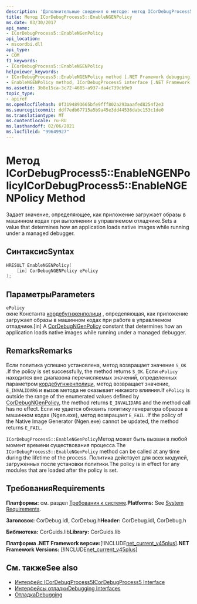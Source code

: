```yaml
---
description: 'Дополнительные сведения о методе: метод ICorDebugProcess5:: EnableNGENPolicy'
title: Метод ICorDebugProcess5::EnableNGENPolicy
ms.date: 03/30/2017
api_name:
- ICorDebugProcess5::EnableNGenPolicy
api_location:
- mscordbi.dll
api_type:
- COM
f1_keywords:
- ICorDebugProcess5::EnableNGENPolicy
helpviewer_keywords:
- ICorDebugProcess5::EnableNGENPolicy method [.NET Framework debugging]
- EnableNGENPolicy method, ICorDebugProcess5 interface [.NET Framework debugging]
ms.assetid: 3b8e15ca-3c72-4685-a937-da4c739cb9e9
topic_type:
- apiref
ms.openlocfilehash: 0f3194893665bfe9fff802a293aaafed8254f2e3
ms.sourcegitcommit: ddf7edb67715a5b9a45e3dd44536dabc153c1de0
ms.translationtype: MT
ms.contentlocale: ru-RU
ms.lasthandoff: 02/06/2021
ms.locfileid: "99649927"
---
```

# <a name="icordebugprocess5enablengenpolicy-method"></a><span data-ttu-id="7e088-103">Метод ICorDebugProcess5::EnableNGENPolicy</span><span class="sxs-lookup"><span data-stu-id="7e088-103">ICorDebugProcess5::EnableNGENPolicy Method</span></span>

<span data-ttu-id="7e088-104">Задает значение, определяющее, как приложение загружает образы в машинном кодах при выполнении в управляемом отладчике.</span><span class="sxs-lookup"><span data-stu-id="7e088-104">Sets a value that determines how an application loads native images while running under a managed debugger.</span></span>  
  
## <a name="syntax"></a><span data-ttu-id="7e088-105">Синтаксис</span><span class="sxs-lookup"><span data-stu-id="7e088-105">Syntax</span></span>  
  
```cpp  
HRESULT EnableNGENPolicy(  
    [in] CorDebugNGENPolicy ePolicy  
);  
```  
  
## <a name="parameters"></a><span data-ttu-id="7e088-106">Параметры</span><span class="sxs-lookup"><span data-stu-id="7e088-106">Parameters</span></span>  

 `ePolicy`  
 <span data-ttu-id="7e088-107">окне Константа [кордебугнженполици](cordebugngenpolicy-enumeration.md) , определяющая, как приложение загружает образы в машинном кодах при работе в управляемом отладчике.</span><span class="sxs-lookup"><span data-stu-id="7e088-107">[in] A [CorDebugNGenPolicy](cordebugngenpolicy-enumeration.md) constant that determines how an application loads native images while running under a managed debugger.</span></span>  
  
## <a name="remarks"></a><span data-ttu-id="7e088-108">Remarks</span><span class="sxs-lookup"><span data-stu-id="7e088-108">Remarks</span></span>  

 <span data-ttu-id="7e088-109">Если политика успешно установлена, метод возвращает значение `S_OK` .</span><span class="sxs-lookup"><span data-stu-id="7e088-109">If the policy is set successfully, the method returns `S_OK`.</span></span> <span data-ttu-id="7e088-110">Если `ePolicy` находится вне диапазона перечисляемых значений, определенных параметром [кордебугнженполици](cordebugngenpolicy-enumeration.md), метод возвращает значение, `E_INVALIDARG` и вызов метода не оказывает никакого влияния.</span><span class="sxs-lookup"><span data-stu-id="7e088-110">If `ePolicy` is outside the range of the enumerated values defined by [CorDebugNGenPolicy](cordebugngenpolicy-enumeration.md), the method returns `E_INVALIDARG` and the method call has no effect.</span></span> <span data-ttu-id="7e088-111">Если не удается обновить политику генератора образов в машинном кодах (Ngen.exe), метод возвращает `E_FAIL` .</span><span class="sxs-lookup"><span data-stu-id="7e088-111">If the policy of the Native Image Generator (Ngen.exe) cannot be updated, the method returns `E_FAIL`.</span></span>  
  
 <span data-ttu-id="7e088-112">`ICorDebugProcess5::EnableNGenPolicy`Метод может быть вызван в любой момент времени существования процесса.</span><span class="sxs-lookup"><span data-stu-id="7e088-112">The `ICorDebugProcess5::EnableNGenPolicy` method can be called at any time during the lifetime of the process.</span></span> <span data-ttu-id="7e088-113">Политика действует для всех модулей, загруженных после установки политики.</span><span class="sxs-lookup"><span data-stu-id="7e088-113">The policy is in effect for any modules that are loaded after the policy is set.</span></span>  
  
## <a name="requirements"></a><span data-ttu-id="7e088-114">Требования</span><span class="sxs-lookup"><span data-stu-id="7e088-114">Requirements</span></span>  

 <span data-ttu-id="7e088-115">**Платформы:** см. раздел [Требования к системе](../../get-started/system-requirements.md).</span><span class="sxs-lookup"><span data-stu-id="7e088-115">**Platforms:** See [System Requirements](../../get-started/system-requirements.md).</span></span>  
  
 <span data-ttu-id="7e088-116">**Заголовок:** CorDebug.idl, CorDebug.h</span><span class="sxs-lookup"><span data-stu-id="7e088-116">**Header:** CorDebug.idl, CorDebug.h</span></span>  
  
 <span data-ttu-id="7e088-117">**Библиотека:** CorGuids.lib</span><span class="sxs-lookup"><span data-stu-id="7e088-117">**Library:** CorGuids.lib</span></span>  
  
 <span data-ttu-id="7e088-118">**Платформа .NET Framework версии:**[!INCLUDE[net_current_v45plus](../../../../includes/net-current-v45plus-md.md)]</span><span class="sxs-lookup"><span data-stu-id="7e088-118">**.NET Framework Versions:** [!INCLUDE[net_current_v45plus](../../../../includes/net-current-v45plus-md.md)]</span></span>  
  
## <a name="see-also"></a><span data-ttu-id="7e088-119">См. также</span><span class="sxs-lookup"><span data-stu-id="7e088-119">See also</span></span>

- [<span data-ttu-id="7e088-120">Интерфейс ICorDebugProcess5</span><span class="sxs-lookup"><span data-stu-id="7e088-120">ICorDebugProcess5 Interface</span></span>](icordebugprocess5-interface.md)
- [<span data-ttu-id="7e088-121">Интерфейсы отладки</span><span class="sxs-lookup"><span data-stu-id="7e088-121">Debugging Interfaces</span></span>](debugging-interfaces.md)
- [<span data-ttu-id="7e088-122">Отладка</span><span class="sxs-lookup"><span data-stu-id="7e088-122">Debugging</span></span>](index.md)
